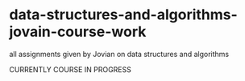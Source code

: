 # data-structures-and-algorithms-jovain-course-work
all assignments given by Jovian on data structures and algorithms

CURRENTLY COURSE IN PROGRESS
